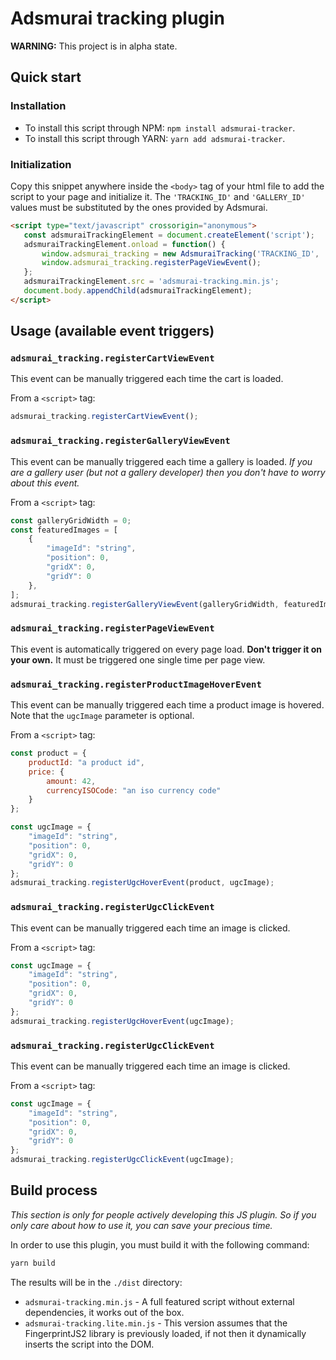 # Adsmurai tracking plugin

**WARNING:** This project is in alpha state.

## Quick start

### Installation
* To install this script through NPM:
  `npm install adsmurai-tracker`.
* To install this script through YARN:
  `yarn add adsmurai-tracker`.
  
### Initialization
Copy this snippet anywhere inside the `<body>` tag of your html file to add
the script to your page and initialize it. The `'TRACKING_ID'` and
`'GALLERY_ID'` values must be substituted by the ones provided by Adsmurai.
 
 ```html
<script type="text/javascript" crossorigin="anonymous">
    const adsmuraiTrackingElement = document.createElement('script');
    adsmuraiTrackingElement.onload = function() {
        window.adsmurai_tracking = new AdsmuraiTracking('TRACKING_ID', 'GALLERY_ID');
        window.adsmurai_tracking.registerPageViewEvent();
    };
    adsmuraiTrackingElement.src = 'adsmurai-tracking.min.js';
    document.body.appendChild(adsmuraiTrackingElement);
</script>
```

## Usage (available event triggers)

### `adsmurai_tracking.registerCartViewEvent`
This event can be manually triggered each time the cart is loaded.

From a `<script>` tag:
```js
adsmurai_tracking.registerCartViewEvent();
```

### `adsmurai_tracking.registerGalleryViewEvent`
This event can be manually triggered each time a gallery is loaded. *If you are
a gallery user (but not a gallery developer) then you don't have to worry about
this event.*

From a `<script>` tag:
```js
const galleryGridWidth = 0;
const featuredImages = [
    {
        "imageId": "string",
        "position": 0,
        "gridX": 0,
        "gridY": 0
    },
];
adsmurai_tracking.registerGalleryViewEvent(galleryGridWidth, featuredImages);
```

### `adsmurai_tracking.registerPageViewEvent`
This event is automatically triggered on every page load. **Don't trigger it on
your own.** It must be triggered one single time per page view.

### `adsmurai_tracking.registerProductImageHoverEvent`
This event can be manually triggered each time a product image is hovered.
Note that the `ugcImage` parameter is optional.

From a `<script>` tag:
```js
const product = {
    productId: "a product id", 
    price: {
        amount: 42,
        currencyISOCode: "an iso currency code"
    }
};

const ugcImage = {
    "imageId": "string",
    "position": 0,
    "gridX": 0,
    "gridY": 0
};
adsmurai_tracking.registerUgcHoverEvent(product, ugcImage);
```


### `adsmurai_tracking.registerUgcClickEvent`
This event can be manually triggered each time an image is clicked.

From a `<script>` tag:
```js
const ugcImage = {
    "imageId": "string",
    "position": 0,
    "gridX": 0,
    "gridY": 0
};
adsmurai_tracking.registerUgcHoverEvent(ugcImage);
```


### `adsmurai_tracking.registerUgcClickEvent`
This event can be manually triggered each time an image is clicked.

From a `<script>` tag:
```js
const ugcImage = {
    "imageId": "string",
    "position": 0,
    "gridX": 0,
    "gridY": 0
};
adsmurai_tracking.registerUgcClickEvent(ugcImage);
```

## Build process
*This section is only for people actively developing this JS plugin. So if you
only care about how to use it, you can save your precious time.*

In order to use this plugin, you must build it with the following command:
```bash
yarn build
```

The results will be in the `./dist` directory:
  * `adsmurai-tracking.min.js` - A full featured script without external
    dependencies, it works out of the box.
  * `adsmurai-tracking.lite.min.js` - This version assumes that the
     FingerprintJS2 library is previously loaded, if not then it dynamically
     inserts the script into the DOM.
